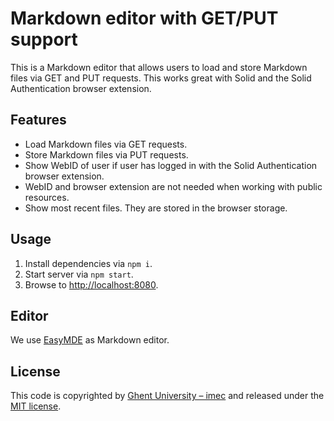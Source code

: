 # Markdown editor with GET/PUT support

This is a Markdown editor that allows users to load and store Markdown files via GET and PUT requests.
This works great with Solid and the Solid Authentication browser extension.

## Features
- Load Markdown files via GET requests.
- Store Markdown files via PUT requests.
- Show WebID of user if user has logged in with the Solid Authentication browser extension.
- WebID and browser extension are not needed when working with public resources.
- Show most recent files. They are stored in the browser storage.

## Usage

1. Install dependencies via `npm i`.
2. Start server via `npm start`.
3. Browse to <http://localhost:8080>.

## Editor

We use [EasyMDE](https://github.com/Ionaru/easy-markdown-editor) as Markdown editor.

## License
This code is copyrighted by [Ghent University – imec](http://idlab.ugent.be/) and
released under the [MIT license](http://opensource.org/licenses/MIT).
